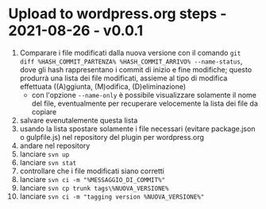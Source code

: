 # Upload to wordpress.org steps - 2021-08-26 - v0.0.1

1. Comparare i file modificati dalla nuova versione con il comando `git diff %HASH_COMMIT_PARTENZA% %HASH_COMMIT_ARRIVO% --name-status`, dove gli hash rappresentano i commit di inizio e fine modifiche; questo produrrà una lista dei file modificati, assieme al tipo di modifica effettuata ((A)ggiunta, (M)odifica, (D)eliminazione)
   - con l'opzione `--name-only` è possibile visualizzare solamente il nome del file, eventualmente per recuperare velocemente la lista dei file da copiare
2. salvare evenutalemente questa lista
3. usando la lista spostare solamente i file necessari (evitare package.json o gulpfile.js) nel repository del plugin per wordpress.org
4. andare nel repository
5. lanciare `svn up`
6. lanciare `svn stat`
7. controllare che i file modificati siano corretti
8. lanciare `svn ci -m "%MESSAGGIO_DI_COMMIT%"`
9. lanciare `svn cp trunk tags\%NUOVA_VERSIONE%`
10. lanciare `svn ci -m "tagging version %NUOVA_VERSIONE%"`
